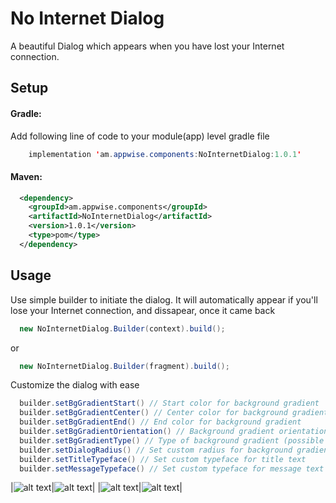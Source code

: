 # No Internet Dialog
A beautiful Dialog which appears when you have lost your Internet connection.

## Setup

#### Gradle:

Add following line of code to your module(app) level gradle file

```java
    implementation 'am.appwise.components:NoInternetDialog:1.0.1'
```

#### Maven:

```xml
  <dependency>
    <groupId>am.appwise.components</groupId>
    <artifactId>NoInternetDialog</artifactId>
    <version>1.0.1</version>
    <type>pom</type>
  </dependency>
```

## Usage

Use simple builder to initiate the dialog. It will automatically appear if you'll lose your Internet connection, and dissapear, once it came back

```java
  new NoInternetDialog.Builder(context).build();
```
or
```java
  new NoInternetDialog.Builder(fragment).build();
```

Customize the dialog with ease

```java
  builder.setBgGradientStart() // Start color for background gradient
  builder.setBgGradientCenter() // Center color for background gradient
  builder.setBgGradientEnd() // End color for background gradient
  builder.setBgGradientOrientation() // Background gradient orientation (possible values see below)
  builder.setBgGradientType() // Type of background gradient (possible values see below)
  builder.setDialogRadius() // Set custom radius for background gradient
  builder.setTitleTypeface() // Set custom typeface for title text
  builder.setMessageTypeface() // Set custom typeface for message text
```

|![alt text](https://github.com/appwise-labs/NoInternetDialog/blob/master/Images/Screenshot_20171123-161024.jpg)|![alt text](https://github.com/appwise-labs/NoInternetDialog/blob/master/Images/Screenshot_20171123-161157.jpg)|
|![alt text](https://github.com/appwise-labs/NoInternetDialog/blob/master/Images/niam.gif)|![alt text](https://github.com/appwise-labs/NoInternetDialog/blob/master/Images/ninm.gif)|

